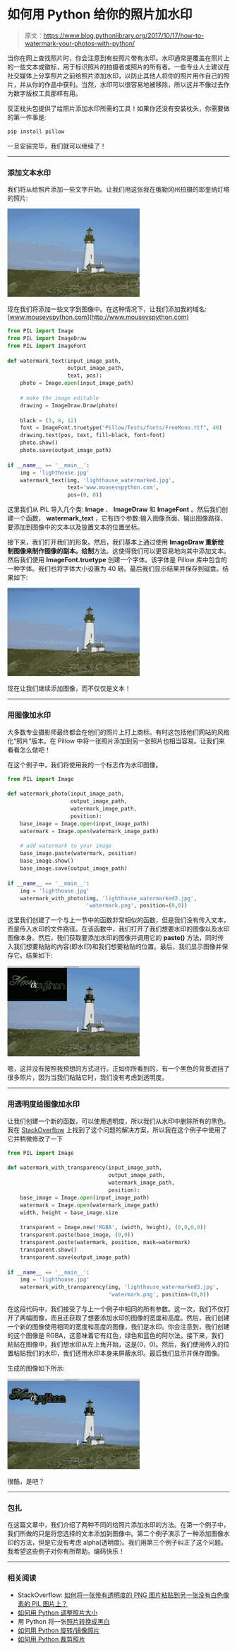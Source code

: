 # 如何用 Python 给你的照片加水印

> 原文：<https://www.blog.pythonlibrary.org/2017/10/17/how-to-watermark-your-photos-with-python/>

当你在网上查找照片时，你会注意到有些照片带有水印。水印通常是覆盖在照片上的一些文本或徽标，用于标识照片的拍摄者或照片的所有者。一些专业人士建议在社交媒体上分享照片之前给照片添加水印，以防止其他人将你的照片用作自己的照片，并从你的作品中获利。当然，水印可以很容易地被移除，所以这并不像过去作为数字版权工具那样有用。

反正枕头包提供了给照片添加水印所需的工具！如果你还没有安装枕头，你需要做的第一件事是:

```py
pip install pillow

```

一旦安装完毕，我们就可以继续了！

* * *

### 添加文本水印

我们将从给照片添加一些文字开始。让我们用这张我在俄勒冈州拍摄的耶奎纳灯塔的照片:

![](img/3795213b77e041c8119aa805e4cef563.png)

现在我们将添加一些文字到图像中。在这种情况下，让我们添加我的域名:[www.mousevspython.com](http://www.mousevspython.com)

```py
from PIL import Image
from PIL import ImageDraw
from PIL import ImageFont

def watermark_text(input_image_path,
                   output_image_path,
                   text, pos):
    photo = Image.open(input_image_path)

    # make the image editable
    drawing = ImageDraw.Draw(photo)

    black = (3, 8, 12)
    font = ImageFont.truetype("Pillow/Tests/fonts/FreeMono.ttf", 40)
    drawing.text(pos, text, fill=black, font=font)
    photo.show()
    photo.save(output_image_path)

if __name__ == '__main__':
    img = 'lighthouse.jpg'
    watermark_text(img, 'lighthouse_watermarked.jpg',
                   text='www.mousevspython.com',
                   pos=(0, 0))

```

这里我们从 PIL 导入几个类: **Image** 、 **ImageDraw** 和 **ImageFont** 。然后我们创建一个函数， **watermark_text** ，它有四个参数:输入图像页面、输出图像路径、要添加到图像中的文本以及放置文本的位置坐标。

接下来，我们打开我们的形象。然后，我们基本上通过使用 **ImageDraw 重新绘制图像来制作图像的副本。绘制**方法。这使得我们可以更容易地向其中添加文本。然后我们使用 **ImageFont.truetype** 创建一个字体。该字体是 Pillow 库中包含的一种字体。我们也将字体大小设置为 40 磅。最后我们显示结果并保存到磁盘。结果如下:

![](img/c436209f70d3c44ef596d3d9884c9add.png)

现在让我们继续添加图像，而不仅仅是文本！

* * *

### 用图像加水印

大多数专业摄影师最终都会在他们的照片上打上商标。有时这包括他们网站的风格化“照片”版本。在 Pillow 中将一张照片添加到另一张照片也相当容易。让我们来看看怎么做吧！

在这个例子中，我们将使用我的一个标志作为水印图像。

```py
from PIL import Image

def watermark_photo(input_image_path,
                    output_image_path,
                    watermark_image_path,
                    position):
    base_image = Image.open(input_image_path)
    watermark = Image.open(watermark_image_path)

    # add watermark to your image
    base_image.paste(watermark, position)
    base_image.show()
    base_image.save(output_image_path)

if __name__ == '__main__':
    img = 'lighthouse.jpg'
    watermark_with_photo(img, 'lighthouse_watermarked2.jpg',
                         'watermark.png', position=(0,0))

```

这里我们创建了一个与上一节中的函数非常相似的函数，但是我们没有传入文本，而是传入水印的文件路径。在该函数中，我们打开了我们想要水印的图像以及水印图像本身。然后，我们获取要添加水印的图像并调用它的 **paste()** 方法，同时传入我们想要粘贴的内容(即水印)和我们想要粘贴的位置。最后，我们显示图像并保存它。结果如下:

![](img/68511b0edea672a3d15029570cc7b652.png)

嗯，这并没有按照我预想的方式进行。正如你所看到的，有一个黑色的背景遮挡了很多照片，因为当我们粘贴它时，我们没有考虑到透明度。

* * *

### 用透明度给图像加水印

让我们创建一个新的函数，可以使用透明度，所以我们从水印中删除所有的黑色。我在 [StackOverflow](https://stackoverflow.com/q/38627870/393194) 上找到了这个问题的解决方案，所以我在这个例子中使用了它并稍微修改了一下

```py
from PIL import Image

def watermark_with_transparency(input_image_path,
                                output_image_path,
                                watermark_image_path,
                                position):
    base_image = Image.open(input_image_path)
    watermark = Image.open(watermark_image_path)
    width, height = base_image.size

    transparent = Image.new('RGBA', (width, height), (0,0,0,0))
    transparent.paste(base_image, (0,0))
    transparent.paste(watermark, position, mask=watermark)
    transparent.show()
    transparent.save(output_image_path)

if __name__ == '__main__':
    img = 'lighthouse.jpg'
    watermark_with_transparency(img, 'lighthouse_watermarked3.jpg',
                                'watermark.png', position=(0,0))

```

在这段代码中，我们接受了与上一个例子中相同的所有参数。这一次，我们不仅打开了两幅图像，而且还获取了想要添加水印的图像的宽度和高度。然后，我们创建一个新的图像使用相同的宽度和高度的图像，我们是水印。你会注意到，我们创建的这个图像是 RGBA，这意味着它有红色，绿色和蓝色的阿尔法。接下来，我们粘贴在图像中，我们想水印从左上角开始，这是(0，0)。然后，我们使用传入的位置粘贴我们的水印，我们还用水印本身来屏蔽水印。最后我们显示并保存图像。

生成的图像如下所示:

![](img/f28c8cc0c57918b1e3b361d2f8344af3.png)

很酷，是吧？

* * *

### 包扎

在这篇文章中，我们介绍了两种不同的给照片添加水印的方法。在第一个例子中，我们所做的只是将您选择的文本添加到图像中。第二个例子演示了一种添加图像水印的方法，但是它没有考虑 alpha(透明度)。我们用第三个例子纠正了这个问题。我希望这些例子对你有所帮助。编码快乐！

* * *

### 相关阅读

*   StackOverflow: [如何将一张带有透明度的 PNG 图片粘贴到另一张没有白色像素的 PIL 图片上？](https://stackoverflow.com/q/38627870/393194)
*   [如何用 Python 调整照片大小](https://www.blog.pythonlibrary.org/2017/10/12/how-to-resize-a-photo-with-python/)
*   用 Python 将一张[照片转换成黑白](https://www.blog.pythonlibrary.org/2017/10/11/convert-a-photo-to-black-and-white-in-python/)
*   [如何用 Python 旋转/镜像照片](https://www.blog.pythonlibrary.org/2017/10/05/how-to-rotate-mirror-photos-with-python/)
*   [如何用 Python 裁剪照片](https://www.blog.pythonlibrary.org/2017/10/03/how-to-crop-a-photo-with-python/)